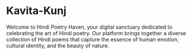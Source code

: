 # Kavita-Kunj
Welcome to Hindi Poetry Haven, your digital sanctuary dedicated to celebrating the art of Hindi poetry. Our platform brings together a diverse collection of Hindi poems that capture the essence of human emotion, cultural identity, and the beauty of nature.

